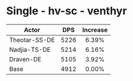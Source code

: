 # Single - hv-sc - venthyr
| Actor | DPS | Increase |
|---|:---:|:---:|
|Theotar-SS-DE|5226|6.39%|
|Nadjia-TS-DE|5214|6.16%|
|Draven-DE|5105|3.92%|
|Base|4912|0.00%|
